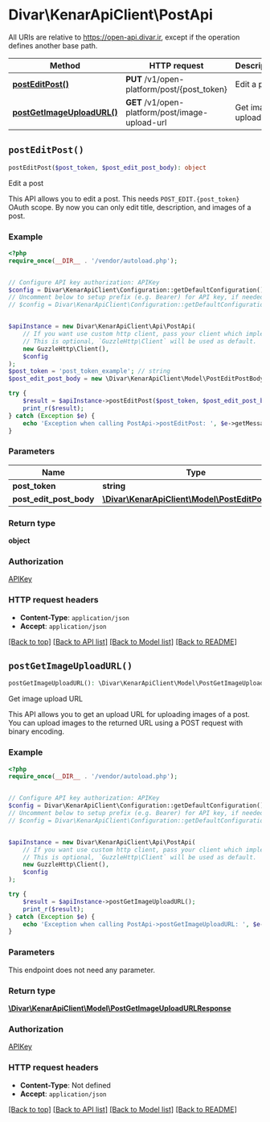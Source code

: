 # Divar\KenarApiClient\PostApi

All URIs are relative to https://open-api.divar.ir, except if the operation defines another base path.

| Method | HTTP request | Description |
| ------------- | ------------- | ------------- |
| [**postEditPost()**](PostApi.md#postEditPost) | **PUT** /v1/open-platform/post/{post_token} | Edit a post |
| [**postGetImageUploadURL()**](PostApi.md#postGetImageUploadURL) | **GET** /v1/open-platform/post/image-upload-url | Get image upload URL |


## `postEditPost()`

```php
postEditPost($post_token, $post_edit_post_body): object
```

Edit a post

This API allows you to edit a post. This needs `POST_EDIT.{post_token}` OAuth scope. By now you can only edit title, description, and images of a post.

### Example

```php
<?php
require_once(__DIR__ . '/vendor/autoload.php');


// Configure API key authorization: APIKey
$config = Divar\KenarApiClient\Configuration::getDefaultConfiguration()->setApiKey('X-API-Key', 'YOUR_API_KEY');
// Uncomment below to setup prefix (e.g. Bearer) for API key, if needed
// $config = Divar\KenarApiClient\Configuration::getDefaultConfiguration()->setApiKeyPrefix('X-API-Key', 'Bearer');


$apiInstance = new Divar\KenarApiClient\Api\PostApi(
    // If you want use custom http client, pass your client which implements `GuzzleHttp\ClientInterface`.
    // This is optional, `GuzzleHttp\Client` will be used as default.
    new GuzzleHttp\Client(),
    $config
);
$post_token = 'post_token_example'; // string
$post_edit_post_body = new \Divar\KenarApiClient\Model\PostEditPostBody(); // \Divar\KenarApiClient\Model\PostEditPostBody

try {
    $result = $apiInstance->postEditPost($post_token, $post_edit_post_body);
    print_r($result);
} catch (Exception $e) {
    echo 'Exception when calling PostApi->postEditPost: ', $e->getMessage(), PHP_EOL;
}
```

### Parameters

| Name | Type | Description  | Notes |
| ------------- | ------------- | ------------- | ------------- |
| **post_token** | **string**|  | |
| **post_edit_post_body** | [**\Divar\KenarApiClient\Model\PostEditPostBody**](../Model/PostEditPostBody.md)|  | |

### Return type

**object**

### Authorization

[APIKey](../../README.md#APIKey)

### HTTP request headers

- **Content-Type**: `application/json`
- **Accept**: `application/json`

[[Back to top]](#) [[Back to API list]](../../README.md#endpoints)
[[Back to Model list]](../../README.md#models)
[[Back to README]](../../README.md)

## `postGetImageUploadURL()`

```php
postGetImageUploadURL(): \Divar\KenarApiClient\Model\PostGetImageUploadURLResponse
```

Get image upload URL

This API allows you to get an upload URL for uploading images of a post. You can upload images to the returned URL using a POST request with binary encoding.

### Example

```php
<?php
require_once(__DIR__ . '/vendor/autoload.php');


// Configure API key authorization: APIKey
$config = Divar\KenarApiClient\Configuration::getDefaultConfiguration()->setApiKey('X-API-Key', 'YOUR_API_KEY');
// Uncomment below to setup prefix (e.g. Bearer) for API key, if needed
// $config = Divar\KenarApiClient\Configuration::getDefaultConfiguration()->setApiKeyPrefix('X-API-Key', 'Bearer');


$apiInstance = new Divar\KenarApiClient\Api\PostApi(
    // If you want use custom http client, pass your client which implements `GuzzleHttp\ClientInterface`.
    // This is optional, `GuzzleHttp\Client` will be used as default.
    new GuzzleHttp\Client(),
    $config
);

try {
    $result = $apiInstance->postGetImageUploadURL();
    print_r($result);
} catch (Exception $e) {
    echo 'Exception when calling PostApi->postGetImageUploadURL: ', $e->getMessage(), PHP_EOL;
}
```

### Parameters

This endpoint does not need any parameter.

### Return type

[**\Divar\KenarApiClient\Model\PostGetImageUploadURLResponse**](../Model/PostGetImageUploadURLResponse.md)

### Authorization

[APIKey](../../README.md#APIKey)

### HTTP request headers

- **Content-Type**: Not defined
- **Accept**: `application/json`

[[Back to top]](#) [[Back to API list]](../../README.md#endpoints)
[[Back to Model list]](../../README.md#models)
[[Back to README]](../../README.md)
